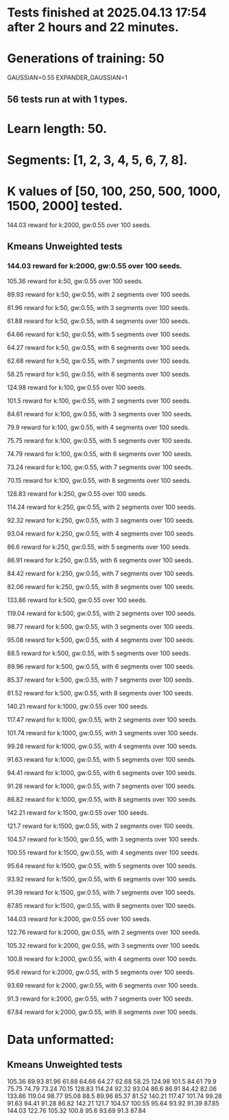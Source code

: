 # Tests finished at 2025.04.13 17:54 after 2 hours and 22 minutes.
# Generations of training: 50
GAUSSIAN=0.55
EXPANDER_GAUSSIAN=1
## 56 tests run at with 1 types.
# Learn length: 50.
# Segments: [1, 2, 3, 4, 5, 6, 7, 8].
# K values of [50, 100, 250, 500, 1000, 1500, 2000] tested.

144.03 reward for k:2000, gw:0.55 over 100 seeds.


## Kmeans Unweighted tests
### 144.03 reward for k:2000, gw:0.55 over 100 seeds.

105.36 reward for k:50, gw:0.55 over 100 seeds.

89.93 reward for k:50, gw:0.55, with 2 segments over 100 seeds.

81.96 reward for k:50, gw:0.55, with 3 segments over 100 seeds.

61.88 reward for k:50, gw:0.55, with 4 segments over 100 seeds.

64.66 reward for k:50, gw:0.55, with 5 segments over 100 seeds.

64.27 reward for k:50, gw:0.55, with 6 segments over 100 seeds.

62.68 reward for k:50, gw:0.55, with 7 segments over 100 seeds.

58.25 reward for k:50, gw:0.55, with 8 segments over 100 seeds.

124.98 reward for k:100, gw:0.55 over 100 seeds.

101.5 reward for k:100, gw:0.55, with 2 segments over 100 seeds.

84.61 reward for k:100, gw:0.55, with 3 segments over 100 seeds.

79.9 reward for k:100, gw:0.55, with 4 segments over 100 seeds.

75.75 reward for k:100, gw:0.55, with 5 segments over 100 seeds.

74.79 reward for k:100, gw:0.55, with 6 segments over 100 seeds.

73.24 reward for k:100, gw:0.55, with 7 segments over 100 seeds.

70.15 reward for k:100, gw:0.55, with 8 segments over 100 seeds.

128.83 reward for k:250, gw:0.55 over 100 seeds.

114.24 reward for k:250, gw:0.55, with 2 segments over 100 seeds.

92.32 reward for k:250, gw:0.55, with 3 segments over 100 seeds.

93.04 reward for k:250, gw:0.55, with 4 segments over 100 seeds.

86.6 reward for k:250, gw:0.55, with 5 segments over 100 seeds.

86.91 reward for k:250, gw:0.55, with 6 segments over 100 seeds.

84.42 reward for k:250, gw:0.55, with 7 segments over 100 seeds.

82.06 reward for k:250, gw:0.55, with 8 segments over 100 seeds.

133.86 reward for k:500, gw:0.55 over 100 seeds.

119.04 reward for k:500, gw:0.55, with 2 segments over 100 seeds.

98.77 reward for k:500, gw:0.55, with 3 segments over 100 seeds.

95.08 reward for k:500, gw:0.55, with 4 segments over 100 seeds.

88.5 reward for k:500, gw:0.55, with 5 segments over 100 seeds.

89.96 reward for k:500, gw:0.55, with 6 segments over 100 seeds.

85.37 reward for k:500, gw:0.55, with 7 segments over 100 seeds.

81.52 reward for k:500, gw:0.55, with 8 segments over 100 seeds.

140.21 reward for k:1000, gw:0.55 over 100 seeds.

117.47 reward for k:1000, gw:0.55, with 2 segments over 100 seeds.

101.74 reward for k:1000, gw:0.55, with 3 segments over 100 seeds.

99.28 reward for k:1000, gw:0.55, with 4 segments over 100 seeds.

91.63 reward for k:1000, gw:0.55, with 5 segments over 100 seeds.

94.41 reward for k:1000, gw:0.55, with 6 segments over 100 seeds.

91.28 reward for k:1000, gw:0.55, with 7 segments over 100 seeds.

86.82 reward for k:1000, gw:0.55, with 8 segments over 100 seeds.

142.21 reward for k:1500, gw:0.55 over 100 seeds.

121.7 reward for k:1500, gw:0.55, with 2 segments over 100 seeds.

104.57 reward for k:1500, gw:0.55, with 3 segments over 100 seeds.

100.55 reward for k:1500, gw:0.55, with 4 segments over 100 seeds.

95.64 reward for k:1500, gw:0.55, with 5 segments over 100 seeds.

93.92 reward for k:1500, gw:0.55, with 6 segments over 100 seeds.

91.39 reward for k:1500, gw:0.55, with 7 segments over 100 seeds.

87.85 reward for k:1500, gw:0.55, with 8 segments over 100 seeds.

144.03 reward for k:2000, gw:0.55 over 100 seeds.

122.76 reward for k:2000, gw:0.55, with 2 segments over 100 seeds.

105.32 reward for k:2000, gw:0.55, with 3 segments over 100 seeds.

100.8 reward for k:2000, gw:0.55, with 4 segments over 100 seeds.

95.6 reward for k:2000, gw:0.55, with 5 segments over 100 seeds.

93.69 reward for k:2000, gw:0.55, with 6 segments over 100 seeds.

91.3 reward for k:2000, gw:0.55, with 7 segments over 100 seeds.

87.84 reward for k:2000, gw:0.55, with 8 segments over 100 seeds.


# Data unformatted:



## Kmeans Unweighted tests
105.36
89.93
81.96
61.88
64.66
64.27
62.68
58.25
124.98
101.5
84.61
79.9
75.75
74.79
73.24
70.15
128.83
114.24
92.32
93.04
86.6
86.91
84.42
82.06
133.86
119.04
98.77
95.08
88.5
89.96
85.37
81.52
140.21
117.47
101.74
99.28
91.63
94.41
91.28
86.82
142.21
121.7
104.57
100.55
95.64
93.92
91.39
87.85
144.03
122.76
105.32
100.8
95.6
93.69
91.3
87.84
